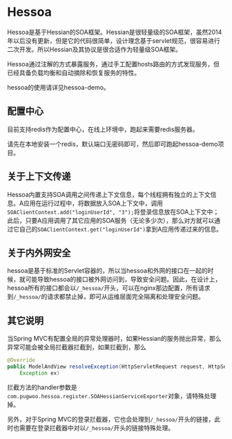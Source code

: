 # Hessoa

Hessoa是基于Hessian的SOA框架。Hessian是很轻量级的SOA框架，虽然2014年以后没有更新，但是它的代码很简单，设计理念基于servlet规范，很容易进行二次开发。所以Hessian及其协议是很合适作为轻量级SOA框架。

Hessoa通过注解的方式暴露服务，通过手工配置hosts路由的方式发现服务，但已经具备负载均衡和自动摘除和恢复服务的特性。

hessoa的使用请详见hessoa-demo。

## 配置中心

目前支持redis作为配置中心，在线上环境中，跑起来需要redis服务器。

请先在本地安装一个redis，默认端口无密码即可，然后即可跑起hessoa-demo项目。

## 关于上下文传递

Hessoa内置支持SOA调用之间传递上下文信息，每个线程拥有独立的上下文信息。A应用在运行过程中，将数据放入SOA上下文中，调用`SOAClientContext.add("loginUserId", "3");`将登录信息放在SOA上下文中；此后，只要A应用调用了其它应用的SOA服务（无论多少次），那么对方就可以通过它自己的`SOAClientContext.get("loginUserId")`拿到A应用传递过来的信息。

## 关于内外网安全

hessoa是基于标准的Servlet容器的，所以当hessoa和外网的接口在一起的时候，就可能导致hessoa的接口被外网访问到，导致安全问题。因此，在设计上，hessoa所有的接口都会以`/_hessoa/`开头，可以在nginx那边配置，所有请求到`/_hessoa/`的请求都禁止掉，即可从运维层面完全隔离和处理安全问题。

## 其它说明

当Spring MVC有配置全局的异常处理器时，如果Hessian的服务抛出异常，那么异常可能会被全局拦截器拦截到，如果拦截到，那么

```java
@Override
public ModelAndView resolveException(HttpServletRequest request, HttpServletResponse response, Object handler,
	Exception ex)
```

拦截方法的handler参数是`com.pugwoo.hessoa.register.SOAHessianServiceExporter`对象，请特殊处理掉。

另外，对于Spring MVC的登录拦截器，它也会处理到`/_hessoa/`开头的链接，此时也需要在登录拦截器中对以`/_hessoa/`开头的链接特殊处理。

